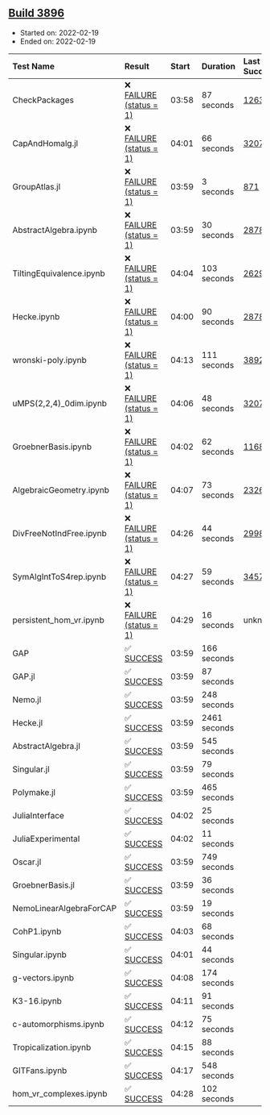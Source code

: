 ## [Build 3896](https://oscarci.mathematik.uni-kl.de/job/oscar-stable/3896/)

* Started on: 2022-02-19
* Ended on: 2022-02-19

| Test Name    | Result | Start | Duration | Last Success | First Failure |
|:-------------|:-------|:------|:---------|:-------------|:--------------|
| CheckPackages | ❌ [FAILURE (status = 1)](https://oscarci.mathematik.uni-kl.de/job/oscar-stable/3896/artifact/logs/build-3896/CheckPackages.log) | 03:58 | 87 seconds | [1263](https://oscarci.mathematik.uni-kl.de/job/oscar-stable/1263/) | [1264](https://oscarci.mathematik.uni-kl.de/job/oscar-stable/1264/) |
| CapAndHomalg.jl | ❌ [FAILURE (status = 1)](https://oscarci.mathematik.uni-kl.de/job/oscar-stable/3896/artifact/logs/build-3896/CapAndHomalg.jl.log) | 04:01 | 66 seconds | [3207](https://oscarci.mathematik.uni-kl.de/job/oscar-stable/3207/) | [3208](https://oscarci.mathematik.uni-kl.de/job/oscar-stable/3208/) |
| GroupAtlas.jl | ❌ [FAILURE (status = 1)](https://oscarci.mathematik.uni-kl.de/job/oscar-stable/3896/artifact/logs/build-3896/GroupAtlas.jl.log) | 03:59 | 3 seconds | [871](https://oscarci.mathematik.uni-kl.de/job/oscar-stable/871/) | [872](https://oscarci.mathematik.uni-kl.de/job/oscar-stable/872/) |
| AbstractAlgebra.ipynb | ❌ [FAILURE (status = 1)](https://oscarci.mathematik.uni-kl.de/job/oscar-stable/3896/artifact/logs/build-3896/AbstractAlgebra.ipynb.log) | 03:59 | 30 seconds | [2878](https://oscarci.mathematik.uni-kl.de/job/oscar-stable/2878/) | [2879](https://oscarci.mathematik.uni-kl.de/job/oscar-stable/2879/) |
| TiltingEquivalence.ipynb | ❌ [FAILURE (status = 1)](https://oscarci.mathematik.uni-kl.de/job/oscar-stable/3896/artifact/logs/build-3896/TiltingEquivalence.ipynb.log) | 04:04 | 103 seconds | [2629](https://oscarci.mathematik.uni-kl.de/job/oscar-stable/2629/) | [2630](https://oscarci.mathematik.uni-kl.de/job/oscar-stable/2630/) |
| Hecke.ipynb | ❌ [FAILURE (status = 1)](https://oscarci.mathematik.uni-kl.de/job/oscar-stable/3896/artifact/logs/build-3896/Hecke.ipynb.log) | 04:00 | 90 seconds | [2878](https://oscarci.mathematik.uni-kl.de/job/oscar-stable/2878/) | [2879](https://oscarci.mathematik.uni-kl.de/job/oscar-stable/2879/) |
| wronski-poly.ipynb | ❌ [FAILURE (status = 1)](https://oscarci.mathematik.uni-kl.de/job/oscar-stable/3896/artifact/logs/build-3896/wronski-poly.ipynb.log) | 04:13 | 111 seconds | [3892](https://oscarci.mathematik.uni-kl.de/job/oscar-stable/3892/) | [3893](https://oscarci.mathematik.uni-kl.de/job/oscar-stable/3893/) |
| uMPS(2,2,4)_0dim.ipynb | ❌ [FAILURE (status = 1)](https://oscarci.mathematik.uni-kl.de/job/oscar-stable/3896/artifact/logs/build-3896/uMPS-2-2-4-_0dim.ipynb.log) | 04:06 | 48 seconds | [3207](https://oscarci.mathematik.uni-kl.de/job/oscar-stable/3207/) | [3208](https://oscarci.mathematik.uni-kl.de/job/oscar-stable/3208/) |
| GroebnerBasis.ipynb | ❌ [FAILURE (status = 1)](https://oscarci.mathematik.uni-kl.de/job/oscar-stable/3896/artifact/logs/build-3896/GroebnerBasis.ipynb.log) | 04:02 | 62 seconds | [1168](https://oscarci.mathematik.uni-kl.de/job/oscar-stable/1168/) | [1169](https://oscarci.mathematik.uni-kl.de/job/oscar-stable/1169/) |
| AlgebraicGeometry.ipynb | ❌ [FAILURE (status = 1)](https://oscarci.mathematik.uni-kl.de/job/oscar-stable/3896/artifact/logs/build-3896/AlgebraicGeometry.ipynb.log) | 04:07 | 73 seconds | [2326](https://oscarci.mathematik.uni-kl.de/job/oscar-stable/2326/) | [2327](https://oscarci.mathematik.uni-kl.de/job/oscar-stable/2327/) |
| DivFreeNotIndFree.ipynb | ❌ [FAILURE (status = 1)](https://oscarci.mathematik.uni-kl.de/job/oscar-stable/3896/artifact/logs/build-3896/DivFreeNotIndFree.ipynb.log) | 04:26 | 44 seconds | [2998](https://oscarci.mathematik.uni-kl.de/job/oscar-stable/2998/) | [2999](https://oscarci.mathematik.uni-kl.de/job/oscar-stable/2999/) |
| SymAlgIntToS4rep.ipynb | ❌ [FAILURE (status = 1)](https://oscarci.mathematik.uni-kl.de/job/oscar-stable/3896/artifact/logs/build-3896/SymAlgIntToS4rep.ipynb.log) | 04:27 | 59 seconds | [3457](https://oscarci.mathematik.uni-kl.de/job/oscar-stable/3457/) | [3458](https://oscarci.mathematik.uni-kl.de/job/oscar-stable/3458/) |
| persistent_hom_vr.ipynb | ❌ [FAILURE (status = 1)](https://oscarci.mathematik.uni-kl.de/job/oscar-stable/3896/artifact/logs/build-3896/persistent_hom_vr.ipynb.log) | 04:29 | 16 seconds | unknown | unknown |
| GAP | ✅ [SUCCESS](https://oscarci.mathematik.uni-kl.de/job/oscar-stable/3896/artifact/logs/build-3896/GAP.log) | 03:59 | 166 seconds |  |  |
| GAP.jl | ✅ [SUCCESS](https://oscarci.mathematik.uni-kl.de/job/oscar-stable/3896/artifact/logs/build-3896/GAP.jl.log) | 03:59 | 87 seconds |  |  |
| Nemo.jl | ✅ [SUCCESS](https://oscarci.mathematik.uni-kl.de/job/oscar-stable/3896/artifact/logs/build-3896/Nemo.jl.log) | 03:59 | 248 seconds |  |  |
| Hecke.jl | ✅ [SUCCESS](https://oscarci.mathematik.uni-kl.de/job/oscar-stable/3896/artifact/logs/build-3896/Hecke.jl.log) | 03:59 | 2461 seconds |  |  |
| AbstractAlgebra.jl | ✅ [SUCCESS](https://oscarci.mathematik.uni-kl.de/job/oscar-stable/3896/artifact/logs/build-3896/AbstractAlgebra.jl.log) | 03:59 | 545 seconds |  |  |
| Singular.jl | ✅ [SUCCESS](https://oscarci.mathematik.uni-kl.de/job/oscar-stable/3896/artifact/logs/build-3896/Singular.jl.log) | 03:59 | 79 seconds |  |  |
| Polymake.jl | ✅ [SUCCESS](https://oscarci.mathematik.uni-kl.de/job/oscar-stable/3896/artifact/logs/build-3896/Polymake.jl.log) | 03:59 | 465 seconds |  |  |
| JuliaInterface | ✅ [SUCCESS](https://oscarci.mathematik.uni-kl.de/job/oscar-stable/3896/artifact/logs/build-3896/JuliaInterface.log) | 04:02 | 25 seconds |  |  |
| JuliaExperimental | ✅ [SUCCESS](https://oscarci.mathematik.uni-kl.de/job/oscar-stable/3896/artifact/logs/build-3896/JuliaExperimental.log) | 04:02 | 11 seconds |  |  |
| Oscar.jl | ✅ [SUCCESS](https://oscarci.mathematik.uni-kl.de/job/oscar-stable/3896/artifact/logs/build-3896/Oscar.jl.log) | 03:59 | 749 seconds |  |  |
| GroebnerBasis.jl | ✅ [SUCCESS](https://oscarci.mathematik.uni-kl.de/job/oscar-stable/3896/artifact/logs/build-3896/GroebnerBasis.jl.log) | 03:59 | 36 seconds |  |  |
| NemoLinearAlgebraForCAP | ✅ [SUCCESS](https://oscarci.mathematik.uni-kl.de/job/oscar-stable/3896/artifact/logs/build-3896/NemoLinearAlgebraForCAP.log) | 03:59 | 19 seconds |  |  |
| CohP1.ipynb | ✅ [SUCCESS](https://oscarci.mathematik.uni-kl.de/job/oscar-stable/3896/artifact/logs/build-3896/CohP1.ipynb.log) | 04:03 | 68 seconds |  |  |
| Singular.ipynb | ✅ [SUCCESS](https://oscarci.mathematik.uni-kl.de/job/oscar-stable/3896/artifact/logs/build-3896/Singular.ipynb.log) | 04:01 | 44 seconds |  |  |
| g-vectors.ipynb | ✅ [SUCCESS](https://oscarci.mathematik.uni-kl.de/job/oscar-stable/3896/artifact/logs/build-3896/g-vectors.ipynb.log) | 04:08 | 174 seconds |  |  |
| K3-16.ipynb | ✅ [SUCCESS](https://oscarci.mathematik.uni-kl.de/job/oscar-stable/3896/artifact/logs/build-3896/K3-16.ipynb.log) | 04:11 | 91 seconds |  |  |
| c-automorphisms.ipynb | ✅ [SUCCESS](https://oscarci.mathematik.uni-kl.de/job/oscar-stable/3896/artifact/logs/build-3896/c-automorphisms.ipynb.log) | 04:12 | 75 seconds |  |  |
| Tropicalization.ipynb | ✅ [SUCCESS](https://oscarci.mathematik.uni-kl.de/job/oscar-stable/3896/artifact/logs/build-3896/Tropicalization.ipynb.log) | 04:15 | 88 seconds |  |  |
| GITFans.ipynb | ✅ [SUCCESS](https://oscarci.mathematik.uni-kl.de/job/oscar-stable/3896/artifact/logs/build-3896/GITFans.ipynb.log) | 04:17 | 548 seconds |  |  |
| hom_vr_complexes.ipynb | ✅ [SUCCESS](https://oscarci.mathematik.uni-kl.de/job/oscar-stable/3896/artifact/logs/build-3896/hom_vr_complexes.ipynb.log) | 04:28 | 102 seconds |  |  |
